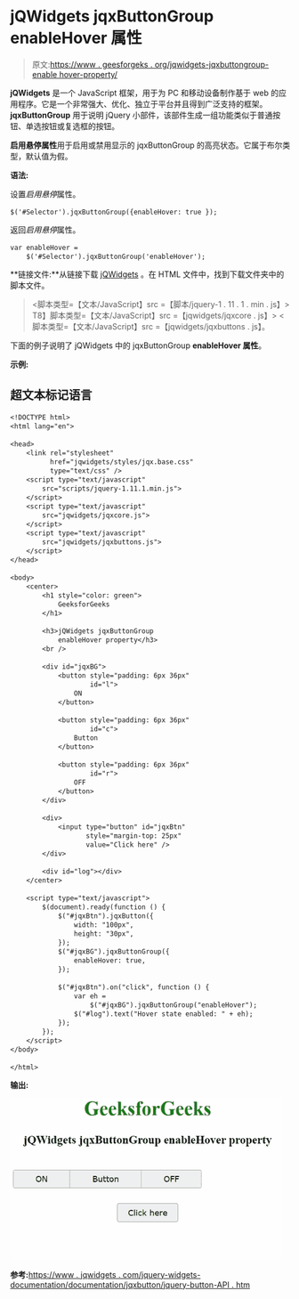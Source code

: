# jQWidgets jqxButtonGroup enableHover 属性

> 原文:[https://www . geesforgeks . org/jqwidgets-jqxbuttongroup-enable hover-property/](https://www.geeksforgeeks.org/jqwidgets-jqxbuttongroup-enablehover-property/)

**jQWidgets** 是一个 JavaScript 框架，用于为 PC 和移动设备制作基于 web 的应用程序。它是一个非常强大、优化、独立于平台并且得到广泛支持的框架。 **jqxButtonGroup** 用于说明 jQuery 小部件，该部件生成一组功能类似于普通按钮、单选按钮或复选框的按钮。

**启用悬停属性**用于启用或禁用显示的 jqxButtonGroup 的高亮状态。它属于布尔类型，默认值为假。

**语法:**

设置*启用悬停*属性。

```
$('#Selector').jqxButtonGroup({enableHover: true });
```

返回*启用悬停*属性。

```
var enableHover = 
    $('#Selector').jqxButtonGroup('enableHover');
```

**链接文件:**从链接下载 [jQWidgets](https://www.jqwidgets.com/download/) 。在 HTML 文件中，找到下载文件夹中的脚本文件。

> <link rel="”stylesheet”" href="”jqwidgets/styles/jqx.base.css”" type="”text/css”">
> <脚本类型=【文本/JavaScript】src =【脚本/jquery-1 . 11 . 1 . min . js】></脚本>
> T8】脚本类型=【文本/JavaScript】src =【jqwidgets/jqxcore . js】></脚本>
> <脚本类型=【文本/JavaScript】src =【jqwidgets/jqxbuttons . js】。

下面的例子说明了 jQWidgets 中的 jqxButtonGroup **enableHover 属性**。

**示例:**

## 超文本标记语言

```
<!DOCTYPE html>
<html lang="en">

<head>
    <link rel="stylesheet" 
          href="jqwidgets/styles/jqx.base.css" 
          type="text/css" />
    <script type="text/javascript" 
        src="scripts/jquery-1.11.1.min.js">
    </script>
    <script type="text/javascript" 
        src="jqwidgets/jqxcore.js">
    </script>
    <script type="text/javascript" 
        src="jqwidgets/jqxbuttons.js">
    </script>
</head>

<body>
    <center>
        <h1 style="color: green">
            GeeksforGeeks
        </h1>

        <h3>jQWidgets jqxButtonGroup 
            enableHover property</h3>
        <br />

        <div id="jqxBG">
            <button style="padding: 6px 36px" 
                    id="l">
                ON
            </button>

            <button style="padding: 6px 36px"
                    id="c">
                Button
            </button>

            <button style="padding: 6px 36px"
                    id="r">
                OFF
            </button>
        </div>

        <div>
            <input type="button" id="jqxBtn" 
                   style="margin-top: 25px" 
                   value="Click here" />
        </div>

        <div id="log"></div>
    </center>

    <script type="text/javascript">
        $(document).ready(function () {
            $("#jqxBtn").jqxButton({
                width: "100px",
                height: "30px",
            });
            $("#jqxBG").jqxButtonGroup({
                enableHover: true,
            });

            $("#jqxBtn").on("click", function () {
                var eh =
                    $("#jqxBG").jqxButtonGroup("enableHover");
                $("#log").text("Hover state enabled: " + eh);
            });
        });
    </script>
</body>

</html>
```

**输出:**

![](img/e09078ed4d3e32e3c0e948f9977582fb.png)

**参考:**[https://www . jqwidgets . com/jquery-widgets-documentation/documentation/jqxbutton/jquery-button-API . htm](https://www.jqwidgets.com/jquery-widgets-documentation/documentation/jqxbutton/jquery-button-api.htm)